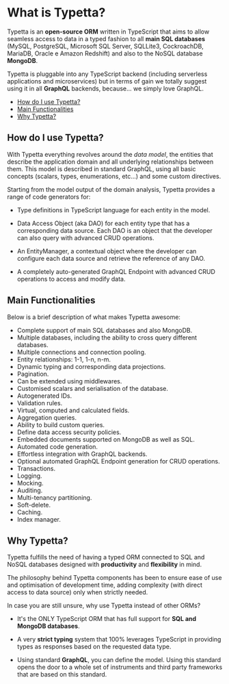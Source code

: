 # What is Typetta?

Typetta is an **open-source ORM** written in TypeScript that aims to allow seamless access to data in a typed fashion to all **main SQL databases** (MySQL, PostgreSQL, Microsoft SQL Server, SQLLite3, CockroachDB, MariaDB, Oracle e Amazon Redshift) and also to the NoSQL database **MongoDB**.

Typetta is pluggable into any TypeScript backend (including serverless applications and microservices) but in terms of gain we totally suggest using it in all **GraphQL** backends, because... we simply love GraphQL.

  - [How do I use Typetta?](#how-do-i-use-typetta)
  - [Main Functionalities](#main-functionalities)
  - [Why Typetta?](#why-typetta)

## How do I use Typetta?
With Typetta everything revolves around the *data model*, the entities that describe the application domain and all underlying relationships between them. This model is described in standard GraphQL, using all basic concepts (scalars, types, enumerations, etc...) and some custom directives.

Starting from the model output of the domain analysis, Typetta provides a range of code generators for:

- Type definitions in TypeScript language for each entity in the model.

- Data Access Object (aka DAO) for each entity type that has a corresponding data source. Each DAO is an object that the developer can also query with advanced CRUD operations.

- An EntityManager, a contextual object where the developer can configure each data source and retrieve the reference of any DAO.

- A completely auto-generated GraphQL Endpoint with advanced CRUD operations to access and modify data.

## Main Functionalities

Below is a brief description of what makes Typetta awesome:

- Complete support of main SQL databases and also MongoDB.
- Multiple databases, including the ability to cross query different databases.
- Multiple connections and connection pooling.
- Entity relationships: 1-1, 1-n, n-m.
- Dynamic typing and corresponding data projections.
- Pagination.
- Can be extended using middlewares.
- Customised scalars and serialisation of the database.
- Autogenerated IDs.
- Validation rules.
- Virtual, computed and calculated fields.
- Aggregation queries.
- Ability to build custom queries.
- Define data access security policies.
- Embedded documents supported on MongoDB as well as SQL.
- Automated code generation.
- Effortless integration with GraphQL backends.
- Optional automated GraphQL Endpoint generation for CRUD operations.
- Transactions.
- Logging.
- Mocking.
- Auditing.
- Multi-tenancy partitioning.
- Soft-delete.
- Caching.
- Index manager.

## Why Typetta?

Typetta fulfills the need of having a typed ORM connected to SQL and NoSQL databases designed with **productivity** and **flexibility** in mind.

The philosophy behind Typetta components has been to ensure ease of use and optimisation of development time, adding complexity (with direct access to data source) only when strictly needed.

In case you are still unsure, why use Typetta instead of other ORMs?

- It's the ONLY TypeScript ORM that has full support for **SQL and MongoDB databases**.

- A very **strict typing** system that 100% leverages TypeScript in providing types as responses based on the requested data type.

- Using standard **GraphQL**, you can define the model. Using this standard opens the door to a whole set of instruments and third party frameworks that are based on this standard.
